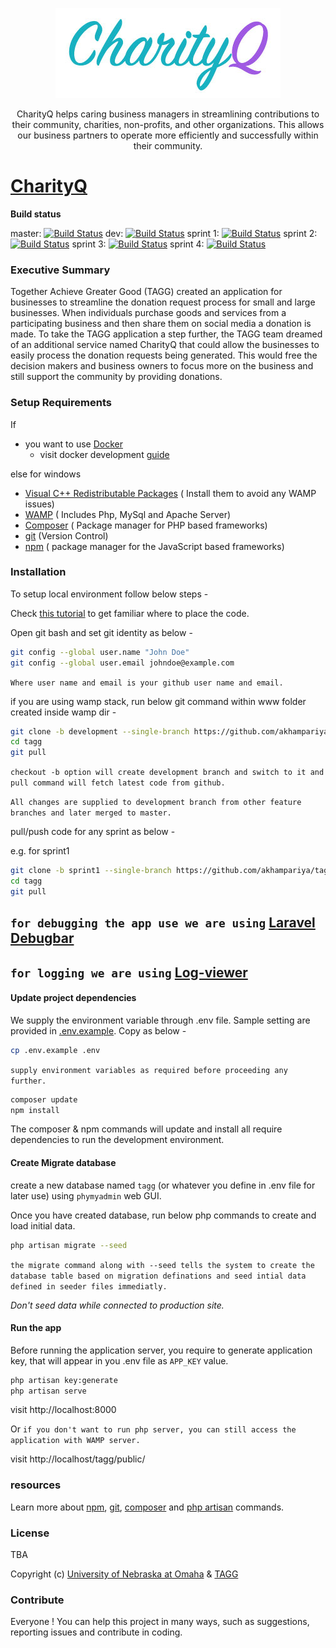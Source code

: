 <p align="center">
    <img src="./public/img/New-logo.jpg" alt="CharityQ Logo"/>
    
</p>

<p align="center">CharityQ helps caring business managers in streamlining contributions to their community, charities, non-profits, and other organizations. This allows our business partners to operate more efficiently and successfully within their community.</p>

# [CharityQ](https://tagg-uno.herokuapp.com/) 
**Build status**

master: 
[![Build Status](https://travis-ci.org/akhampariya/tagg.svg?branch=master)](https://travis-ci.org/akhampariya/tagg)
dev:
[![Build Status](https://travis-ci.org/akhampariya/tagg.svg?branch=development)](https://travis-ci.org/akhampariya/tagg)
sprint 1: [![Build Status](https://travis-ci.org/akhampariya/tagg.svg?branch=sprint1)](https://travis-ci.org/akhampariya/tagg)
sprint 2:
[![Build Status](https://travis-ci.org/akhampariya/tagg.svg?branch=sprint2)](https://travis-ci.org/akhampariya/tagg)
sprint 3:
[![Build Status](https://travis-ci.org/akhampariya/tagg.svg?branch=sprint3)](https://travis-ci.org/akhampariya/tagg)
sprint 4:
[![Build Status](https://travis-ci.org/akhampariya/tagg.svg?branch=sprint4)](https://travis-ci.org/akhampariya/tagg)


### Executive Summary

Together Achieve Greater Good (TAGG) created an application for businesses to streamline the donation request process for small and large businesses.  When individuals purchase goods and services from a participating business and then share them on social media a donation is made. To take the TAGG application a step further, the TAGG team dreamed of an additional service named CharityQ that could allow the businesses to easily process the donation requests being generated.  This would free the decision makers and business owners to focus more on the business and still support the community by providing donations.

### Setup Requirements
If
* you want to use [Docker](https://www.docker.com/)
    * visit docker development [guide](docker-dev.md)

else for windows 
* [Visual C++ Redistributable Packages](http://wampserver.aviatechno.net/files/vcpackages/all_vc_redist_x86_x64.zip) ( Install them to avoid any WAMP issues)
* [WAMP](http://http://wampserver.aviatechno.net/) ( Includes Php, MySql and Apache Server)
* [Composer](https://getcomposer.org/) ( Package manager for PHP based frameworks)
* [git](https://git-scm.com/downloads) (Version Control)
* [npm](https://docs.npmjs.com/getting-started/installing-node) ( package manager for the JavaScript based frameworks)

### Installation

To setup local environment follow below steps - 

Check [this tutorial](http://www.codovel.com/install-laravel-55-on-windows-step-by-step.html) to get familiar where to place the code.

Open git bash and set git identity as below -
```bash
git config --global user.name "John Doe"
git config --global user.email johndoe@example.com 
```
`Where user name and email is your github user name and email.`

if you are using wamp stack, run below git command within www folder created inside wamp dir -
```bash
git clone -b development --single-branch https://github.com/akhampariya/tagg.git
cd tagg
git pull
```
`checkout -b option will create development branch and switch to it and pull command will fetch latest code from github.`

`All changes are supplied to development branch from other feature branches and later merged to master.`

pull/push code for any sprint  as below -

e.g. for sprint1 

```bash
git clone -b sprint1 --single-branch https://github.com/akhampariya/tagg.git
cd tagg
git pull
```

## `for debugging the app use we are using` [Laravel Debugbar](https://github.com/barryvdh/laravel-debugbar)
## `for logging we are using` [Log-viewer](https://github.com/rap2hpoutre/laravel-log-viewer)

#### Update project dependencies
We supply the environment variable through .env file. Sample setting are provided in [.env.example](.env.example).
Copy as below - 
```bash
cp .env.example .env
```
`supply environment variables as required before proceeding any further.`

```bash
composer update
npm install
```
The composer & npm commands will update and install all require dependencies to run the development environment.

#### Create Migrate database

create a new database named `tagg` (or whatever you define in .env file for later use) using `phymyadmin` web GUI. 

Once you have created database, run below php commands to create and load initial data.

```bash
php artisan migrate --seed
```
`the migrate command along with --seed tells the system to create the database table based on migration definations and seed intial data defined in seeder files immediatly.`

*Don't seed data while connected to production site.*

#### Run the app 

Before running the application server, you require to generate application key, that will appear in you .env file as `APP_KEY` value.

```bash
php artisan key:generate
php artisan serve
```
visit http://localhost:8000

Or 
`if you don't want to run php server, you can still access the application with WAMP server.`

visit http://localhost/tagg/public/

### resources
Learn more about [npm](https://docs.npmjs.com/cli/npm), [git](https://git-scm.com/docs), [composer](https://getcomposer.org/doc/03-cli.md) and [php artisan](https://laravel.com/docs/5.5/artisan) commands.

### License
TBA

Copyright (c) [University of Nebraska at Omaha](https://www.unomaha.edu/) & [TAGG](http://www.togetheragreatergood.com/)

### Contribute

Everyone ! You can help this project in many ways, such as suggestions, reporting issues and contribute in coding.
